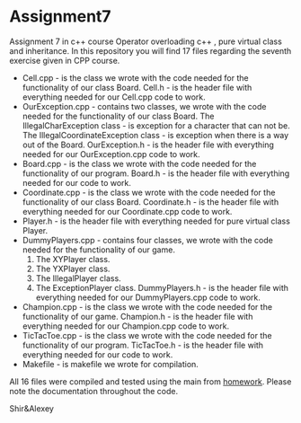 # Assignment7
Assignment 7 in c++ course
Operator overloading c++ , pure virtual class and inheritance.
In this repository you will find 17 files regarding the seventh exercise given in CPP course. 
  - Cell.cpp - is the class we wrote with the code needed for the functionality of our class Board.
    Cell.h - is the header file with everything needed for our Cell.cpp code to work. 
  - OurException.cpp - contains two classes, we wrote with the code needed for the functionality of our class Board.
                       The IllegalCharException class - is exception for a character that can not be.
                       The IllegalCoordinateException class - is exception when there is a way out of the Board. 
    OurException.h - is the header file with everything needed for our OurException.cpp code to work.
  - Board.cpp - is the class we wrote with the code needed for the functionality of our program. 
    Board.h - is the header file with everything needed for our code to work.
  - Coordinate.cpp - is the class we wrote with the code needed for the functionality of our class Board.
    Coordinate.h - is the header file with everything needed for our Coordinate.cpp code to work.
  - Player.h - is the header file with everything needed for pure virtual class Player.
  - DummyPlayers.cpp - contains four classes, we wrote with the code needed for the functionality of our game.
    1. The XYPlayer class.
    2. The YXPlayer class.
    3. The IllegalPlayer class.
    4. The ExceptionPlayer class.
    DummyPlayers.h - is the header file with everything needed for our DummyPlayers.cpp code to work.
  - Champion.cpp - is the class we wrote with the code needed for the functionality of our game.
    Champion.h - is the header file with everything needed for our Champion.cpp code to work.
  - TicTacToe.cpp - is the class we wrote with the code needed for the functionality of our program.
    TicTacToe.h - is the header file with everything needed for our code to work.
  - Makefile - is makefile we wrote for compilation.

All 16 files were compiled and tested using the main from [homework](https://github.com/erelsgl/ariel-cpp-5778/tree/master/week06-inheritance/homework). 
Please note the documentation throughout the code.

Shir&Alexey
